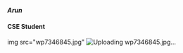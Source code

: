<i><b>Arun</b></i>
#### CSE Student
img src="wp7346845.jpg"
![Uploading wp7346845.jpg…](C:\Users\admin\Desktop\wp7346845.jpg)

